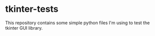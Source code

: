 # tkinter-tests

This repository contains some simple python files I'm using to test the tkinter GUI library.
